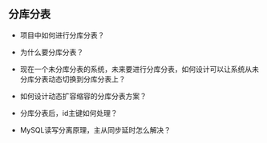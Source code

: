 ## 分库分表

- 项目中如何进行分库分表？



- 为什么要分库分表？



- 现在一个未分库分表的系统，未来要进行分库分表，如何设计可以让系统从未分库分表动态切换到分库分表上？



- 如何设计动态扩容缩容的分库分表方案？



- 分库分表后，id主键如何处理？



- MySQL读写分离原理，主从同步延时怎么解决？